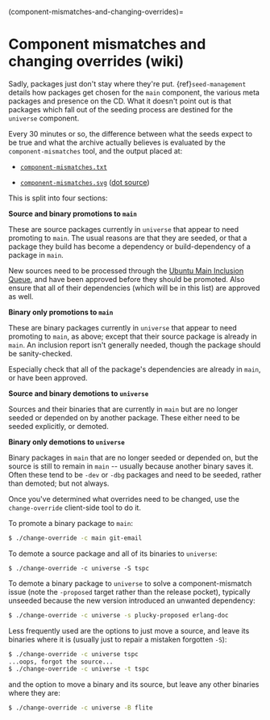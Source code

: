(component-mismatches-and-changing-overrides)=
# Component mismatches and changing overrides (wiki)

Sadly, packages just don't stay where they're put. {ref}`seed-management`
details how packages get chosen for the `main` component, the various meta
packages and presence on the CD. What it doesn't point out is that packages
which fall out of the seeding process are destined for the `universe` component.
 
Every 30 minutes or so, the difference between what the seeds expect to be true
and what the archive actually believes is evaluated by the
`component-mismatches` tool, and the output placed at:

* [`component-mismatches.txt`](https://ubuntu-archive-team.ubuntu.com/component-mismatches.txt)

* [`component-mismatches.svg`](https://ubuntu-archive-team.ubuntu.com/component-mismatches.svg)
  ([dot source](http://people.canonical.com/~ubuntu-archive/component-mismatches.dot))

This is split into four sections:

**Source and binary promotions to `main`**

These are source packages currently in `universe` that appear to need promoting
to `main`. The usual reasons are that they are seeded, or that a package they
build has become a dependency or build-dependency of a package in `main`.

New sources need to be processed through the
[Ubuntu Main Inclusion Queue](https://wiki.ubuntu.com/UbuntuMainInclusionQueue),
and have been approved before they should be promoted. Also ensure that all of
their dependencies (which will be in this list) are approved as well.

**Binary only promotions to `main`**

These are binary packages currently in `universe` that appear to need promoting
to `main`, as above; except that their source package is already in `main`. An
inclusion report isn't generally needed, though the package should be
sanity-checked.

Especially check that all of the package's dependencies are already in `main`,
or have been approved.

**Source and binary demotions to `universe`**

Sources and their binaries that are currently in `main` but are no longer
seeded or depended on by another package. These either need to be seeded
explicitly, or demoted.

**Binary only demotions to `universe`**

Binary packages in `main` that are no longer seeded or depended on, but the
source is still to remain in `main` -- usually because another binary saves it.
Often these tend to be `-dev` or `-dbg` packages and need to be seeded, rather
than demoted; but not always.

Once you've determined what overrides need to be changed, use the
`change-override` client-side tool to do it.

To promote a binary package to `main`:

```bash
$ ./change-override -c main git-email
```

To demote a source package and all of its binaries to `universe`:
```
$ ./change-override -c universe -S tspc
```

To demote a binary package to `universe` to solve a component-mismatch issue
(note the `-proposed` target rather than the release pocket), typically unseeded
because the new version introduced an unwanted dependency:

```bash
$ ./change-override -c universe -s plucky-proposed erlang-doc
```

Less frequently used are the options to just move a source, and leave its
binaries where it is (usually just to repair a mistaken forgotten `-S`):

```bash
$ ./change-override -c universe tspc
...oops, forgot the source...
$ ./change-override -c universe -t tspc
```

and the option to move a binary and its source, but leave any other binaries
where they are:

```bash
$ ./change-override -c universe -B flite
```
